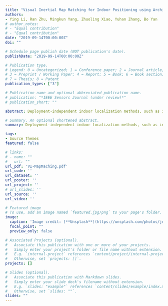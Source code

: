 ```yaml
---
title: "Visual Inertial Map Matching for Indoor Positioning using Architectural Constraints"
authors:
- Ying Li, Ran Zhu, Mingkun Yang, Zhuoling Xiao, Yuhan Zhang, Bo Yan
# author_notes:
# - "Equal contribution"
# - "Equal contribution"
date: "2019-09-14T00:00:00Z"
doi: ""

# Schedule page publish date (NOT publication's date).
publishDate: "2019-09-14T00:00:00Z"

# Publication type.
# Legend: 0 = Uncategorized; 1 = Conference paper; 2 = Journal article;
# 3 = Preprint / Working Paper; 4 = Report; 5 = Book; 6 = Book section;
# 7 = Thesis; 8 = Patent
publication_types: ["3"]

# Publication name and optional abbreviated publication name.
# publication: "*IEEE Sensors Journal (under review)*"
# publication_short: ""

abstract: Deployment-independent indoor localization methods, such as inertial tracking and vision-based tracking have been popular for years for they require no extra infrastructure cost. However, many systems require accurate initial positions from the users or other external signals, making it difficult to meet on-demand localization requirements. To solve this issue, in this paper we propose a novel and special map matching system which matches the topology of the floor plan to the spatial structure extracted from the image of the environment taken by the camera of the mobile phone. The proposed system utilizes Convolution Neural Networks (CNN) to extract the spatial structure from images and Siamese Network for spatial structure matching. Extensive experiments have been conducted in three different buildings to demonstrate that our system can provide accurate positions without extra infrastructures and manual initial positions.

# Summary. An optional shortened abstract.
summary: Deployment-independent indoor localization methods, such as inertial tracking and vision-based tracking have been popular for years for they require no extra ...

tags:
- Source Themes
featured: false

# links:
# - name: ""
#   url: ""
url_pdf: 'VI-MapMaching.pdf'
url_code: ''
url_dataset: ''
url_poster: ''
url_project: ''
# url_slides: ''
url_source: ''
url_video: ''

# Featured image
# To use, add an image named `featured.jpg/png` to your page's folder. 
image:
  caption: 'Image credit: [**Unsplash**](https://unsplash.com/photos/jdD8gXaTZsc)'
  focal_point: ""
  preview_only: false

# Associated Projects (optional).
#   Associate this publication with one or more of your projects.
#   Simply enter your project's folder or file name without extension.
#   E.g. `internal-project` references `content/project/internal-project/index.md`.
#   Otherwise, set `projects: []`.
projects: []

# Slides (optional).
#   Associate this publication with Markdown slides.
#   Simply enter your slide deck's filename without extension.
#   E.g. `slides: "example"` references `content/slides/example/index.md`.
#   Otherwise, set `slides: ""`.
slides: ""
---
```




